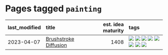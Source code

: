 # Pages tagged `painting`

|last_modified|title|est. idea maturity|tags
|:---|:---|---:|:---|
|2023-04-07|[Brushstroke Diffusion](../brushstroke-diffusion.md)|1408|[![](https://img.shields.io/badge/tag-artisticstyletransfer-e168be)](../tags/artisticstyletransfer.md) [![](https://img.shields.io/badge/tag-creativity-96f12e)](../tags/creativity.md) [![](https://img.shields.io/badge/tag-deepgenerativemodeling-5e378d)](../tags/deepgenerativemodeling.md) [![](https://img.shields.io/badge/tag-experimental-3f9741)](../tags/experimental.md) [![](https://img.shields.io/badge/tag-image_processing-394ee4)](../tags/image_processing.md) [![](https://img.shields.io/badge/tag-modeltraining-cc5ed7)](../tags/modeltraining.md) [![](https://img.shields.io/badge/tag-painting-dd597e)](../tags/painting.md) [![](https://img.shields.io/badge/tag-wip-e9b626)](../tags/wip.md)|